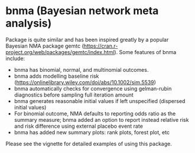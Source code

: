 
<!-- README.md is generated from README.Rmd. Please edit that file -->
bnma (Bayesian network meta analysis)
=====================================

Package is quite similar and has been inspired greatly by a popular Bayesian NMA package gemtc (<https://cran.r-project.org/web/packages/gemtc/index.html>). Some features of bnma include:

-   bnma has binomial, normal, and multinomial outcomes.
-   bnma adds modelling baseline risk (<https://onlinelibrary.wiley.com/doi/abs/10.1002/sim.5539>)
-   bnma automatically checks for convergence using gelman-rubin diagnostics before sampling full iteration amount
-   bnma generates reasonable initial values if left unspecified (dispersed initial values)
-   For binomial outcome, NMA defaults to reporting odds ratio as the summary measure; bnma added an option to report instead relative risk and risk difference using external placebo event rate
-   bnma has added new summary plots: rank plots, forest plot, etc

Please see the vignette for detailed examples of using this package.
